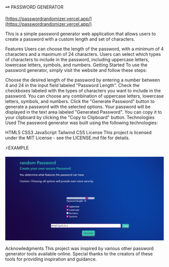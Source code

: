 
 🗝 PASSWORD GENERATOR

 [https://passwordrandomizer.vercel.app/](https://passwordrandomizer.vercel.app/)

 
This is a simple password generator web application that allows users to create a password with a custom length and set of characters.

Features
Users can choose the length of the password, with a minimum of 4 characters and a maximum of 24 characters.
Users can select which types of characters to include in the password, including uppercase letters, lowercase letters, symbols, and numbers.
Getting Started
To use the password generator, simply visit the website and follow these steps:

Choose the desired length of the password by entering a number between 4 and 24 in the input field labeled "Password Length".
Check the checkboxes labeled with the types of characters you want to include in the password. You can choose any combination of uppercase letters, lowercase letters, symbols, and numbers.
Click the "Generate Password" button to generate a password with the selected options.
Your password will be displayed in the text area labeled "Generated Password". You can copy it to your clipboard by clicking the "Copy to Clipboard" button.
Technologies Used
The password generator was built using the following technologies:

HTML5
CSS3
JavaScript
Tailwind CSS
License
This project is licensed under the MIT License - see the LICENSE.md file for details.

⚡️EXAMPLE

![Alt text](assets/Sample-two.PNG)

Acknowledgments
This project was inspired by various other password generator tools available online. Special thanks to the creators of these tools for providing inspiration and guidance.



